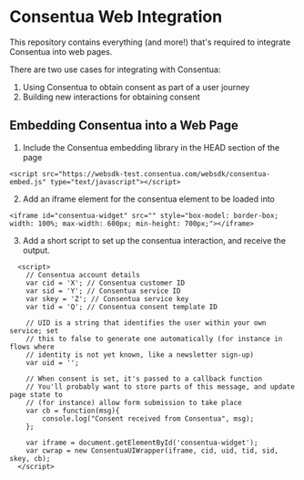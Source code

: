 Consentua Web Integration
=========================

This repository contains everything (and more!) that's required to integrate Consentua into web pages.

There are two use cases for integrating with Consentua:
1. Using Consentua to obtain consent as part of a user journey
2. Building new interactions for obtaining consent


## Embedding Consentua into a Web Page


1. Include the Consentua embedding library in the HEAD section of the page
```
<script src="https://websdk-test.consentua.com/websdk/consentua-embed.js" type="text/javascript"></script>
```

2. Add an iframe element for the consentua element to be loaded into
```
<iframe id="consentua-widget" src="" style="box-model: border-box; width: 100%; max-width: 600px; min-height: 700px;"></iframe>
```

3. Add a short script to set up the consentua interaction, and receive the output.
```
  <script>
    // Consentua account details
    var cid = 'X'; // Consentua customer ID
    var sid = 'Y'; // Consentua service ID
    var skey = 'Z'; // Consentua service key
    var tid = 'Q'; // Consentua consent template ID
    
    // UID is a string that identifies the user within your own service; set 
    // this to false to generate one automatically (for instance in flows where 
    // identity is not yet known, like a newsletter sign-up)
    var uid = ''; 

    // When consent is set, it's passed to a callback function
    // You'll probably want to store parts of this message, and update page state to
    // (for instance) allow form submission to take place
    var cb = function(msg){
        console.log("Consent received from Consentua", msg);
    };

    var iframe = document.getElementById('consentua-widget');
    var cwrap = new ConsentuaUIWrapper(iframe, cid, uid, tid, sid, skey, cb);
  </script>
```

